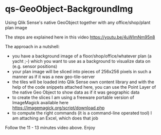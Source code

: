 # qs-GeoObject-BackgroundImg
Using Qlik Sense's native GeoObject together with any office/shop/plant plan image

The steps are explained here in this video https://youtu.be/4uWlmNm95n8

The approach in a nutshell:
 * you have a background image of a floor/shop/office/whatever plan (a yacht ;-) which you want to use as a background to visualize data on (e.g. sensor positions)
 * your plan image will be sliced into pieces of 256x256 pixels in such a manner as if it was a new geo-tile-server
 * the tiles will be loaded into Qlik Sense own content library and with the help of the code snippets attached here, you can use the Point Layer of the native Geo Object to show data as if it was geographic data
 * to create the slices I am using a freeware portable version of ImageMagick available here https://imagemagick.org/script/download.php
 * to compute the right commands (it is a command-line operated tool) I am attaching an Excel, which does that job
 
 Follow the 11 - 13 minutes video above. Enjoy
 
